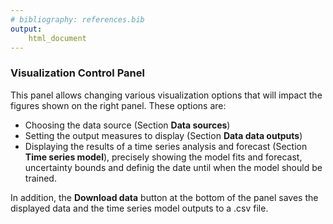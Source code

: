 ```yaml
---
# bibliography: references.bib
output: 
    html_document
---
```


### Visualization Control Panel
This panel allows changing various visualization options that will impact the figures shown on the right panel. These options are:
* Choosing the data source (Section **Data sources**)
* Setting the output measures to display (Section **Data data outputs**)
* Displaying the results of a time series analysis and forecast (Section **Time series model**), precisely showing the model fits and forecast, uncertainty bounds and definig the date until when the model should be trained.

In addition, the **Download data** button at the bottom of the panel saves the displayed data and the time series model outputs to a .csv file.